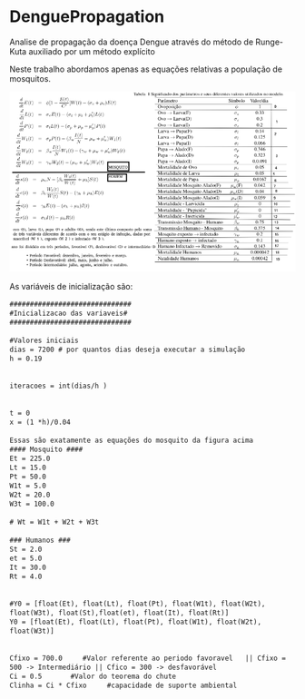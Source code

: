 # DenguePropagation
Analise de propagação da doença Dengue através do método de Runge-Kuta auxiliado por um método explícito

Neste trabalho abordamos apenas as equações relativas a população de mosquitos. 
<p align="center">
<img src="./Equacoes.png">
</p>

As variáveis de inicialização são:
```
##############################
#Inicializacao das variaveis#
##############################

#Valores iniciais
dias = 7200 # por quantos dias deseja executar a simulação
h = 0.19    


iteracoes = int(dias/h )


t = 0 
x = (1 *h)/0.04

Essas são exatamente as equações do mosquito da figura acima
#### Mosquito ####
Et = 225.0
Lt = 15.0
Pt = 50.0
W1t = 5.0
W2t = 20.0
W3t = 100.0

# Wt = W1t + W2t + W3t

### Humanos ###
St = 2.0
et = 5.0
It = 30.0 
Rt = 4.0


#Y0 = [float(Et), float(Lt), float(Pt), float(W1t), float(W2t), float(W3t), float(St),float(et), float(It), float(Rt)]
Y0 = [float(Et), float(Lt), float(Pt), float(W1t), float(W2t), float(W3t)]


Cfixo = 700.0     #Valor referente ao periodo favoravel   || Cfixo = 500 -> Intermediário || Cfico = 300 -> desfavorável
Ci = 0.5       #Valor do teorema do chute
Clinha = Ci * Cfixo     #capacidade de suporte ambiental
```
